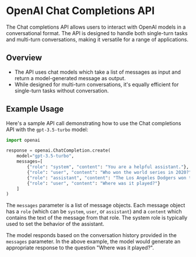 # OpenAI Chat Completions API

The Chat completions API allows users to interact with OpenAI models in a conversational format. The API is designed to handle both single-turn tasks and multi-turn conversations, making it versatile for a range of applications.

## Overview

- The API uses chat models which take a list of messages as input and return a model-generated message as output.
- While designed for multi-turn conversations, it's equally efficient for single-turn tasks without conversation.

## Example Usage

Here's a sample API call demonstrating how to use the Chat completions API with the `gpt-3.5-turbo` model:

```python
import openai

response = openai.ChatCompletion.create(
    model="gpt-3.5-turbo",
    messages=[
        {"role": "system", "content": "You are a helpful assistant."},
        {"role": "user", "content": "Who won the world series in 2020?"},
        {"role": "assistant", "content": "The Los Angeles Dodgers won the World Series in 2020."},
        {"role": "user", "content": "Where was it played?"}
    ]
)
```


The `messages` parameter is a list of message objects. Each message object has a `role` (which can be `system`, `user`, or `assistant`) and a `content` which contains the text of the message from that role. The system role is typically used to set the behavior of the assistant.

The model responds based on the conversation history provided in the `messages` parameter. In the above example, the model would generate an appropriate response to the question "Where was it played?".

